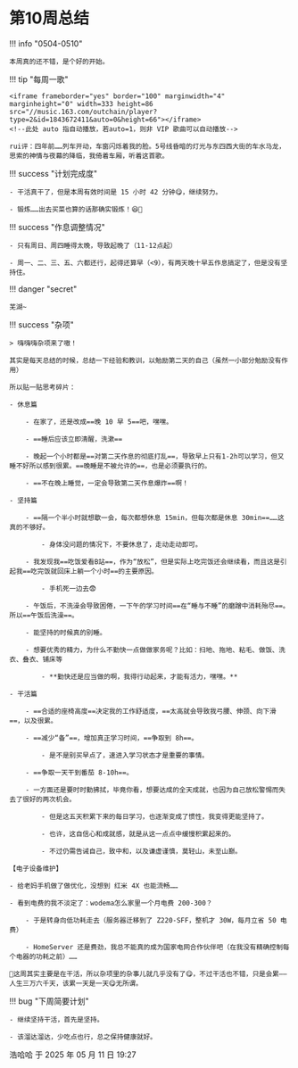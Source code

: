 # 第10周总结

!!! info "0504-0510"

    本周真的还不错，是个好的开始。
    
!!! tip "每周一歌"

    <iframe frameborder="yes" border="100" marginwidth="4" marginheight="0" width=333 height=86 src="//music.163.com/outchain/player?type=2&id=1843672411&auto=0&height=66"></iframe>
    <!--此处 auto 指自动播放，若auto=1，则非 VIP 歌曲可以自动播放-->

    rui评：四年前……列车开动，车窗闪烁着我的脸。5号线昏暗的灯光与东四西大街的车水马龙，思索的神情与夜幕的降临，我倚着车厢，听着这首歌。

!!! success "计划完成度"

    - 干活真干了，但是本周有效时间是 15 小时 42 分钟😋，继续努力。
    
    - 锻炼……出去买菜也算的话那确实锻炼！😆🥬
    
!!! success "作息调整情况"

    - 只有周日、周四睡得太晚，导致起晚了（11-12点起）

    - 周一、二、三、五、六都还行，起得还算早（<9），有两天晚十早五作息搞定了，但是没有坚持住。

!!! danger "secret"

    芜湖~

!!! success "杂项"

    > 嗨嗨嗨杂项来了嗷！

    其实是每天总结的时候，总结一下经验和教训，以勉励第二天的自己（虽然一小部分勉励没有作用）

    所以贴一贴思考碎片：

    - 休息篇
        
        - 在家了，还是改成==晚 10 早 5==吧，嘿嘿。
        
        - ==睡后应该立即清醒，洗漱==
        
        - 晚起一个小时都是==对第二天作息的彻底打乱==，导致早上只有1-2h可以学习，但又睡不好所以感到很累。==晚睡是不被允许的==，也是必须要执行的。
        
        - ==不在晚上睡觉，一定会导致第二天作息爆炸==啊！
    
    - 坚持篇
        
        - ==隔一个半小时就想歇一会，每次都想休息 15min，但每次都是休息 30min==……这真的不够好。
            
            - 身体没问题的情况下，不要休息了，走动走动即可。
        
        - 我发现我==吃饭爱看B站==，作为“放松”，但是实际上吃完饭还会继续看，而且这是引起我==吃完饭就回床上躺一个小时==的主要原因。
            
            - 手机死一边去😨
        
        - 午饭后，不洗澡会导致困倦，一下午的学习时间==在“睡与不睡”的磨蹭中消耗殆尽==。所以==午饭后洗澡==。
        
        - 能坚持的时候真的别睡。
        
        - 想要优秀的精力，为什么不勤快一点做做家务呢？比如：扫地、拖地、粘毛、做饭、洗衣、叠衣、铺床等
            
            - **勤快还是应当做的啊，我得行动起来，才能有活力，嘿嘿。**
    
    - 干活篇
        
        - ==合适的座椅高度==决定我的工作舒适度，==太高就会导致我弓腰、伸颈、向下滑==，以及很累。
        
        - ==减少“备”==，增加真正学习时间，==争取到 8h==。
            
            - 是不是别买早点了，速进入学习状态才是重要的事情。
        
        - ==争取一天干到番茄 8-10h==。
        
        - 一方面还是要时时勤拂拭，毕竟你看，想要达成的全天成就，也因为自己放松警惕而失去了很好的两次机会。
            
            - 但是这五天积累下来的每日学习，也逐渐变成了惯性，我变得更能坚持了。
            
            - 也许，这自信心和成就感，就是从这一点点中缓慢积累起来的。
            
            - 不过仍需告诫自己，致中和，以及谦虚谨慎，莫轻山，未至山巅。

    【电子设备维护】

    - 给老妈手机做了做优化，没想到 红米 4X 也能流畅……
    
    - 看到电费的我不淡定了：wodema怎么家里一个月电费 200-300？
        
        - 于是转身向低功耗走去（服务器迁移到了 Z220-SFF，整机才 30W，每月立省 50 电费）
        
        - HomeServer 还是费劲，我总不能真的成为国家电网合作伙伴吧（在我没有精确控制每个电器的功耗之前）……

    🥰这周其实主要是在干活，所以杂项里的杂事儿就几乎没有了😋，不过干活也不错，只是会累——人生三万六千天，该累一天是一天😋无所谓。

!!! bug "下周简要计划"

    - 继续坚持干活，首先是坚持。
    
    - 该溜达溜达，少吃点也行，总之保持健康就好。

浩哈哈 于 2025 年 05 月 11 日 19:27